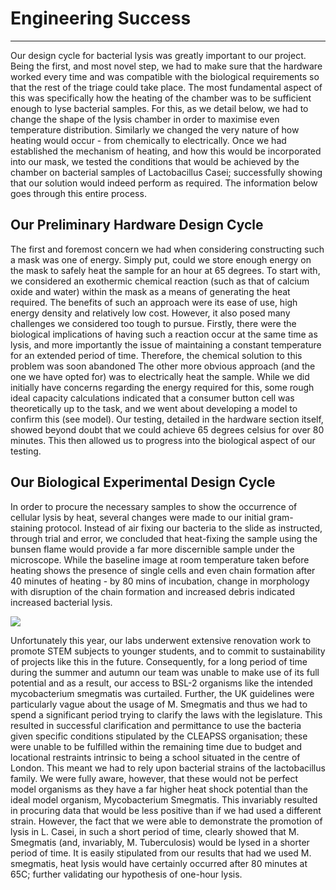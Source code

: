 # Engineering Success

---

Our design cycle for bacterial lysis was greatly important to our project. Being the first, and most novel step, we had to make sure that the hardware worked every time and was compatible with the biological requirements so that the rest of the triage could take place. The most fundamental aspect of this was specifically how the heating of the chamber was to be sufficient enough to lyse bacterial samples. For this, as we detail below, we had to change the shape of the lysis chamber in order to maximise even temperature distribution. Similarly we changed the very nature of how heating would occur - from chemically to electrically. Once we had established the mechanism of heating, and how this would be incorporated into our mask, we tested the conditions that would be achieved by the chamber on bacterial samples of Lactobacillus Casei; successfully showing that our solution would indeed perform as required. The information below goes through this entire process.

## Our Preliminary Hardware Design Cycle

The first and foremost concern we had when considering constructing such a mask was one of energy. Simply put, could we store enough energy on the mask to safely heat the sample for an hour at 65 degrees.
To start with, we considered an exothermic chemical reaction (such as that of calcium oxide and water) within the mask as a means of generating the heat required. The benefits of such an approach were its ease of use, high energy density and relatively low cost. However, it also posed many challenges we considered too tough to pursue. Firstly, there were the biological implications of having such a reaction occur at the same time as lysis, and more importantly the issue of maintaining a constant temperature for an extended period of time. Therefore, the chemical solution to this problem was soon abandoned
The other more obvious approach (and the one we have opted for) was to electrically heat the sample. While we did initially have concerns regarding the energy required for this, some rough ideal capacity calculations indicated that a consumer button cell was theoretically up to the task, and we went about developing a model to confirm this (see model). Our testing, detailed in the hardware section itself, showed beyond doubt that we could achieve 65 degrees celsius for over 80 minutes. This then allowed us to progress into the biological aspect of our testing.

## Our Biological Experimental Design Cycle

In order to procure the necessary samples to show the occurrence of cellular lysis by heat, several changes were made to our initial gram-staining protocol. Instead of air fixing our bacteria to the slide as instructed, through trial and error, we concluded that heat-fixing the sample using the bunsen flame would provide a far more discernible sample under the microscope. While the baseline image at room temperature taken before heating shows the presence of single cells and even chain formation after 40 minutes of heating - by 80 mins of incubation, change in morphology with disruption of the chain formation and increased debris indicated increased bacterial lysis.

<img style="max-width: 100%;" src="https://static.igem.wiki/teams/4508/wiki/site-res/prolonged-heating-of-l-casei-at-65-c-promotes-lysis-of-bacteria.png"/>

Unfortunately this year, our labs underwent extensive renovation work to promote STEM subjects to younger students, and to commit to sustainability of projects like this in the future. Consequently, for a long period of time during the summer and autumn our team was unable to make use of its full potential and as a result, our access to BSL-2 organisms like the intended mycobacterium smegmatis was curtailed. Further, the UK guidelines were particularly vague about the usage of M. Smegmatis and thus we had to spend a significant period trying to clarify the laws with the legislature. This resulted in successful clarification and permittance to use the bacteria given specific conditions stipulated by the CLEAPSS organisation; these were unable to be fulfilled within the remaining time due to budget and locational restraints intrinsic to being a school situated in the centre of London. This meant we had to rely upon bacterial strains of the lactobacillus family. We were fully aware, however, that these would not be perfect model organisms as they have a far higher heat shock potential than the ideal model organism, Mycobacterium Smegmatis. This invariably resulted in procuring data that would be less positive than if we had used a different strain. However, the fact that we were able to demonstrate the promotion of lysis in L. Casei, in such a short period of time, clearly showed that M. Smegmatis (and, invariably, M. Tuberculosis) would be lysed in a shorter period of time. It is easily stipulated from our results that had we used M. smegmatis, heat lysis would have certainly occurred after 80 minutes at 65C; further validating our hypothesis of one-hour lysis.
